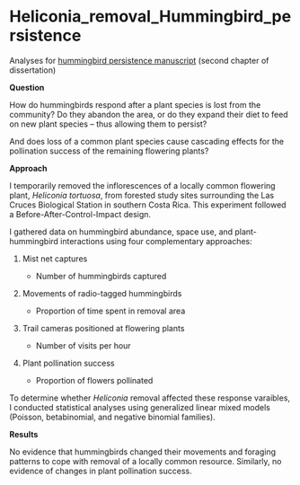 # Heliconia_removal_Hummingbird_persistence

Analyses for [hummingbird persistence manuscript](https://www.biorxiv.org/content/10.1101/2022.02.24.481682v2) (second chapter of dissertation)

**Question** 

How do hummingbirds respond after a plant species is lost from the community? Do they abandon the area, or do they expand their diet to feed on new plant species – thus allowing them to persist? 

And does loss of a common plant species cause cascading effects for the pollination success of the remaining flowering plants?

**Approach**

I temporarily removed the inflorescences of a locally common flowering plant, *Heliconia tortuosa*, from forested study sites surrounding the Las Cruces Biological Station in southern Costa Rica. This experiment followed a Before-After-Control-Impact design.

I gathered data on hummingbird abundance, space use, and plant-hummingbird interactions using four complementary approaches:

1.	Mist net captures
    -	Number of hummingbirds captured

2.	Movements of radio-tagged hummingbirds
    -	Proportion of time spent in removal area

3.	Trail cameras positioned at flowering plants
    -	Number of visits per hour

4.	Plant pollination success
    -	Proportion of flowers pollinated

To determine whether *Heliconia* removal affected these response varaibles, I conducted statistical analyses using generalized linear mixed models (Poisson, betabinomial, and negative binomial families).

**Results**

No evidence that hummingbirds changed their movements and foraging patterns to cope with removal of a locally common resource. Similarly, no evidence of changes in plant pollination success.
